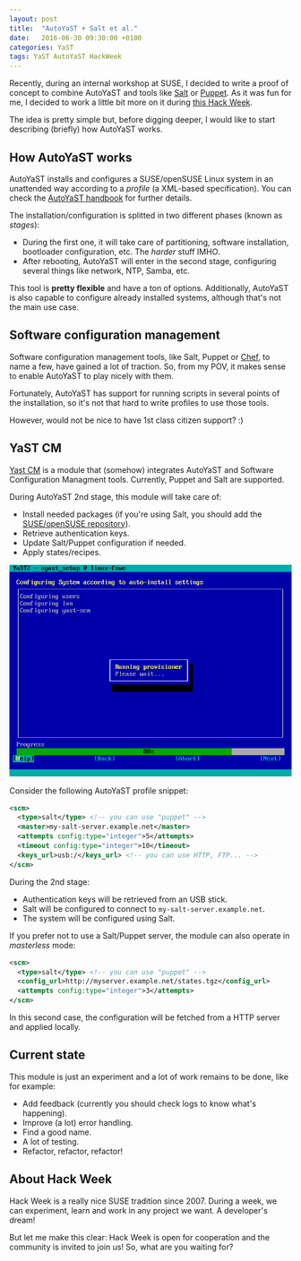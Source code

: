 ```yaml
---
layout: post
title:  "AutoYaST + Salt et al."
date:   2016-06-30 09:30:00 +0100
categories: YaST
tags: YaST AutoYaST HackWeek
---
```

Recently, during an internal workshop at SUSE, I decided to write a
proof of concept to combine AutoYaST and tools like
[Salt](https://saltstack.com/) or [Puppet](https://puppet.com). As it
was fun for me, I decided to work a little bit more on it during
[this Hack Week](https://hackweek.suse.com/14/projects/1372).

The idea is pretty simple but, before digging deeper, I would like to
start describing (briefly) how AutoYaST works.

## How AutoYaST works

AutoYaST installs and configures a SUSE/openSUSE Linux system in an
unattended way according to a _profile_ (a XML-based
specification). You can check the
[AutoYaST handbook](https://www.suse.com/documentation/sles-12/singlehtml/book_autoyast/book_autoyast.html)
for further details.

The installation/configuration is splitted in two different phases (known
as _stages_):

* During the first one, it will take care of partitioning, software
  installation, bootloader configuration, etc. The _harder_ stuff
  IMHO.
* After rebooting, AutoYaST will enter in the second stage, configuring
  several things like network, NTP, Samba, etc.

This tool is **pretty flexible** and have a ton of options. Additionally,
AutoYaST is also capable to configure already installed systems,
although that's not the main use case.

## Software configuration management

Software configuration management tools, like Salt, Puppet or
[Chef](https://www.chef.io/), to name a few, have gained a lot of
traction. So, from my POV, it makes sense to enable AutoYaST to play
nicely with them.

Fortunately, AutoYaST has support for running scripts in several
points of the installation, so it's not that hard to write profiles to
use those tools.

However, would not be nice to have 1st class citizen support? :)

## YaST CM

[Yast CM](https://github.com/imobachgs/yast-cm) is a module that
(somehow) integrates AutoYaST and Software Configuration Managment
tools. Currently, Puppet and Salt are supported.

During AutoYaST 2nd stage, this module will take care of:

* Install needed packages (if you're using Salt, you should add the
  [SUSE/openSUSE repository](https://docs.saltstack.com/en/latest/topics/installation/suse.html)).
* Retrieve authentication keys.
* Update Salt/Puppet configuration if needed.
* Apply states/recipes.

![Running provisioner](/images/yast-cm-20160630.png)

Consider the following AutoYaST profile snippet:

```xml
<scm>
  <type>salt</type> <!-- you can use "puppet" -->
  <master>my-salt-server.example.net</master>
  <attempts config:type="integer">5</attempts>
  <timeout config:type="integer">10</timeout>
  <keys_url>usb:/</keys_url> <!-- you can use HTTP, FTP... -->
</scm>
```

During the 2nd stage:

* Authentication keys will be retrieved from an USB stick.
* Salt will be configured to connect to `my-salt-server.example.net`.
* The system will be configured using Salt.

If you prefer not to use a Salt/Puppet server, the module can also operate
in _masterless_ mode:

```xml
<scm>
  <type>salt</type> <!-- you can use "puppet" -->
  <config_url>http://myserver.example.net/states.tgz</config_url>
  <attempts config:type="integer">3</attempts>
</scm>
```

In this second case, the configuration will be fetched from a
HTTP server and applied locally.

## Current state

This module is just an experiment and a lot of work remains to be
done, like for example:

* Add feedback (currently you should check logs to know what's happening).
* Improve (a lot) error handling.
* Find a good name.
* A lot of testing.
* Refactor, refactor, refactor!

## About Hack Week

Hack Week is a really nice SUSE tradition since 2007. During a week,
we can experiment, learn and work in any project we want. A
developer's dream!

But let me make this clear: Hack Week is open for cooperation and
the community is invited to join us! So, what are you waiting for?
